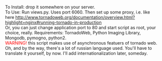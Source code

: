 To Install: drop it somewhere on your server.<br>
To Use: Run views.py. Uses port 6060. Then set up some proxy, i.e. like here http://www.tornadoweb.org/documentation/overview.html?highlight=nginx#running-tornado-in-production<br>
Or, you can just change application port to 80 and start script as root, your choice, really.
Requirements: TornadoWeb, Python Imaging Library, Mongodb, pymogno, python2.<br>
<font color="red">WARNING!</font> this script makes use of asynchronous featuers of tornado web.<br>
Oh, and by the way, there's a lot of russian language used. You'll have to translate it yourself, by now. I'll add internationalization later, someday.
